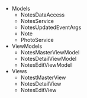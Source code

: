* Models
  * NotesDataAccess
  * NotesService
  * NotesUpdatedEventArgs
  * Note
  * PhotoService
* ViewModels
  * NotesMasterViewModel
  * NotesDetailViewModel
  * NotesEditViewModel
* Views
  * NotestMasterView
  * NotesDetailView
  * NotesEditView